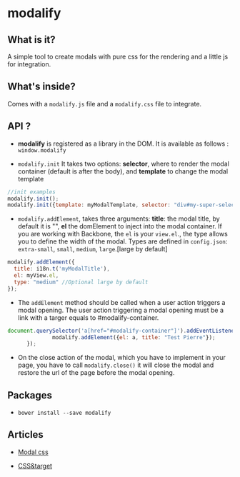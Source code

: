 modalify
=========

## What is it?

A simple tool to create modals with pure css for the rendering and a little js for integration.

## What's inside?

Comes with a ``modalify.js`` file and a `modalify.css` file to integrate.

## API ?

- **modalify** is registered as a library in the DOM. It is available as follows : `window.modalify`

- `modalify.init`
It takes two options: **selector**, where to render the modal container (default is after the body), and **template** to change the 
modal template

```javascript
//init examples
modalify.init();
modalify.init({template: myModalTemplate, selector: "div#my-super-selector"});
```

- `modalify.addElement`, takes three arguments: **title**: the modal title, by default it is "", **el** the domElement to inject into the modal container. If you are working with Backbone, the `el` is your `view.el`., the type allows you to define the width of the modal. Types are defined in `config.json`: `extra-small`, `small`, `medium`, `large`.[large by default]

```javascript
modalify.addElement({
  title: i18n.t('myModalTitle'),
  el: myView.el,
  type: "medium" //Optional large by default
});
```
- The `addElement` method should be called when a user action triggers a modal opening. The user action triggering a modal opening must be a link with a targer equals to #modalify-container.
```javascript
document.querySelector('a[href="#modalify-container"]').addEventListener('click', function(event){
              modalify.addElement({el: a, title: "Test Pierre"});
      });
```
- On the close action of the modal, which you have to implement in your page, you have to call `modalify.close()` it will close the modal and restore the url of the page before the modal opening.

## Packages
- `bower install --save modalify`

## Articles

- [Modal css](http://codepen.io/maccadb7/pen/nbHEg)

- [CSS&target](http://css-tricks.com/on-target/)
